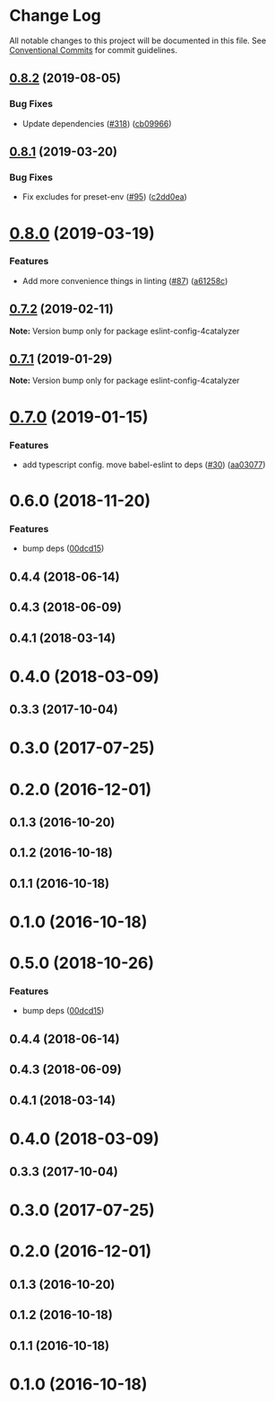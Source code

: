 # Change Log

All notable changes to this project will be documented in this file.
See [Conventional Commits](https://conventionalcommits.org) for commit guidelines.

## [0.8.2](https://github.com/4Catalyzer/javascript/compare/eslint-config-4catalyzer@0.8.1...eslint-config-4catalyzer@0.8.2) (2019-08-05)


### Bug Fixes

* Update dependencies ([#318](https://github.com/4Catalyzer/javascript/issues/318)) ([cb09966](https://github.com/4Catalyzer/javascript/commit/cb09966))





## [0.8.1](https://github.com/4Catalyzer/javascript/compare/eslint-config-4catalyzer@0.8.0...eslint-config-4catalyzer@0.8.1) (2019-03-20)


### Bug Fixes

* Fix excludes for preset-env ([#95](https://github.com/4Catalyzer/javascript/issues/95)) ([c2dd0ea](https://github.com/4Catalyzer/javascript/commit/c2dd0ea))





# [0.8.0](https://github.com/4Catalyzer/javascript/compare/eslint-config-4catalyzer@0.7.2...eslint-config-4catalyzer@0.8.0) (2019-03-19)


### Features

* Add more convenience things in linting ([#87](https://github.com/4Catalyzer/javascript/issues/87)) ([a61258c](https://github.com/4Catalyzer/javascript/commit/a61258c))





## [0.7.2](https://github.com/4Catalyzer/javascript/compare/eslint-config-4catalyzer@0.7.1...eslint-config-4catalyzer@0.7.2) (2019-02-11)

**Note:** Version bump only for package eslint-config-4catalyzer





## [0.7.1](https://github.com/4Catalyzer/javascript/tree/master/packages/eslint-config-4catalyzer/compare/eslint-config-4catalyzer@0.7.0...eslint-config-4catalyzer@0.7.1) (2019-01-29)

**Note:** Version bump only for package eslint-config-4catalyzer





# [0.7.0](https://github.com/4Catalyzer/javascript/tree/master/packages/eslint-config-4catalyzer/compare/eslint-config-4catalyzer@0.6.0...eslint-config-4catalyzer@0.7.0) (2019-01-15)


### Features

* add typescript config. move babel-eslint to deps ([#30](https://github.com/4Catalyzer/javascript/tree/master/packages/eslint-config-4catalyzer/issues/30)) ([aa03077](https://github.com/4Catalyzer/javascript/tree/master/packages/eslint-config-4catalyzer/commit/aa03077))





# 0.6.0 (2018-11-20)


### Features

* bump deps ([00dcd15](https://github.com/4Catalyzer/javascript/tree/master/packages/eslint-config-4catalyzer/commit/00dcd15))



## 0.4.4 (2018-06-14)



## 0.4.3 (2018-06-09)



## 0.4.1 (2018-03-14)



# 0.4.0 (2018-03-09)



## 0.3.3 (2017-10-04)



# 0.3.0 (2017-07-25)



# 0.2.0 (2016-12-01)



## 0.1.3 (2016-10-20)



## 0.1.2 (2016-10-18)



## 0.1.1 (2016-10-18)



# 0.1.0 (2016-10-18)





# 0.5.0 (2018-10-26)


### Features

* bump deps ([00dcd15](https://github.com/4Catalyzer/javascript/tree/master/packages/eslint-config-4catalyzer/commit/00dcd15))



## 0.4.4 (2018-06-14)



## 0.4.3 (2018-06-09)



## 0.4.1 (2018-03-14)



# 0.4.0 (2018-03-09)



## 0.3.3 (2017-10-04)



# 0.3.0 (2017-07-25)



# 0.2.0 (2016-12-01)



## 0.1.3 (2016-10-20)



## 0.1.2 (2016-10-18)



## 0.1.1 (2016-10-18)



# 0.1.0 (2016-10-18)
